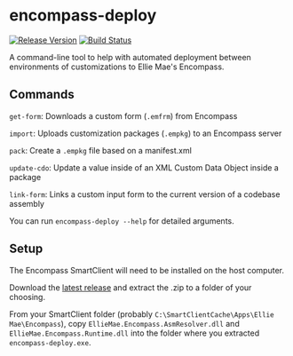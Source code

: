 # encompass-deploy

[![Release Version](https://img.shields.io/github/release/novus-home-mortgage/encompass-deploy.svg)](https://github.com/novus-home-mortgage/encompass-deploy/releases/latest)
[![Build Status](https://dev.azure.com/novus-home-mortgage/Novus/_apis/build/status/encompass-deploy?branchName=master)](https://dev.azure.com/novus-home-mortgage/Novus/_build/latest?definitionId=5&branchName=master)

A command-line tool to help with automated deployment between environments of customizations to Ellie Mae's Encompass.

## Commands

`get-form`: Downloads a custom form (`.emfrm`) from Encompass

`import`: Uploads customization packages (`.empkg`) to an Encompass server

`pack`: Create a `.empkg` file based on a manifest.xml

`update-cdo`: Update a value inside of an XML Custom Data Object inside a package

`link-form`: Links a custom input form to the current version of a codebase assembly

You can run `encompass-deploy --help` for detailed arguments.

## Setup

The Encompass SmartClient will need to be installed on the host computer.

Download the [latest release](https://github.com/novus-home-mortgage/encompass-deploy/releases/latest) and extract the .zip to a folder of your choosing.

From your SmartClient folder (probably `C:\SmartClientCache\Apps\Ellie Mae\Encompass`), copy `EllieMae.Encompass.AsmResolver.dll` and `EllieMae.Encompass.Runtime.dll` into the folder where you extracted `encompass-deploy.exe`.
